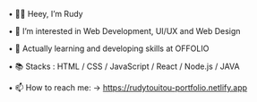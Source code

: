 • 🙋‍♂️ Heey, I’m Rudy

• 👀 I’m interested in Web Development, UI/UX and Web Design

• 🌱 Actually learning and developing skills at OFFOLIO

• 📚 Stacks : HTML / CSS / JavaScript / React / Node.js / JAVA

• 📫 How to reach me: -> https://rudytouitou-portfolio.netlify.app

